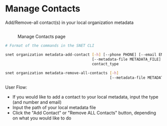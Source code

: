 # Manage Contacts

Add/Remove-all contact(s) in your local organization metadata

<figure><img src="../../../../../../public/assets/images/products/TUI/Screenshot 2024-08-16 at 8.35.24 PM.png" alt=""><figcaption><p>Manage Contacts page</p></figcaption></figure>

```bash
# Format of the commands in the SNET CLI

snet organization metadata-add-contact [-h] [--phone PHONE] [--email EMAIL]
                                       [--metadata-file METADATA_FILE]
                                       contact_type
                                       
snet organization metadata-remove-all-contacts [-h]
                                               [--metadata-file METADATA_FILE]
```

User Flow:

* If you would like to add a contact to your local metadata, input the type (and number and email)
* Input the path of your local metadata file
* Click the "Add Contact" or "Remove ALL Contacts" button, depending on what you would like to do
